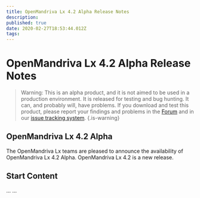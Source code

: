 ```yaml
---
title: OpenMandriva Lx 4.2 Alpha Release Notes
description: 
published: true
date: 2020-02-27T18:53:44.012Z
tags: 
---
```


# OpenMandriva Lx 4.2 Alpha Release Notes

> Warning: This is an alpha product, and it is not aimed to be used in a production environment. It is released for testing and bug hunting. It can, and probably will, have problems. If you download and test this product, please report your findings and problems in the [Forum](http://forum.openmandriva.org/) and in our [issue tracking system](http://issues.openmandriva.org/).
{.is-warning}


## OpenMandriva Lx 4.2 Alpha
The OpenMandriva Lx teams are pleased to announce the availability of OpenMandriva Lx 4.2 Alpha.
OpenMandriva Lx 4.2 is a new release.

## Start Content
...
... 
